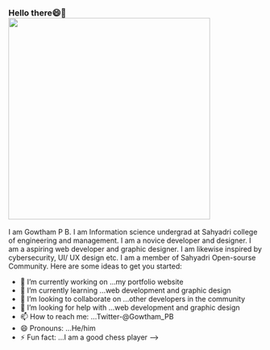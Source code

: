 ### Hello there😄👋 <div><img src="https://www.bing.com/th/id/OGC.3ccff8c4b2443d93811eac9b2fd56f11?pid=1.7&rurl=https%3a%2f%2fmedia.giphy.com%2fmedia%2fzjMzwz24dr368%2fgiphy.gif&ehk=PTTrBX3t6IJUwwSv2s4KJfji%2ff3a4Qrtmxyh3O7oxkY%3d" width="400px"></div>

<!--
**Gowtham-P-B/Gowtham-P-B** is a ✨ _special_ ✨ repository because its `README.md` (this file) appears on your GitHub profile.-->

I am Gowtham P B. I am Information science undergrad at Sahyadri college of engineering and management. I am a novice developer and designer. I am a aspiring web developer and graphic designer. I am likewise inspired by cybersecurity, UI/ UX design etc. I am a member of Sahyadri Open-sourse Community.
Here are some ideas to get you started:

- 🔭 I’m currently working on ...my portfolio website
- 🌱 I’m currently learning ...web development and graphic design
- 👯 I’m looking to collaborate on ...other developers in the community
- 🤔 I’m looking for help with ...web development and graphic design
- 📫 How to reach me: ...Twitter-@Gowtham_PB
- 😄 Pronouns: ...He/him
- ⚡ Fun fact: ...I am a good chess player
-->
